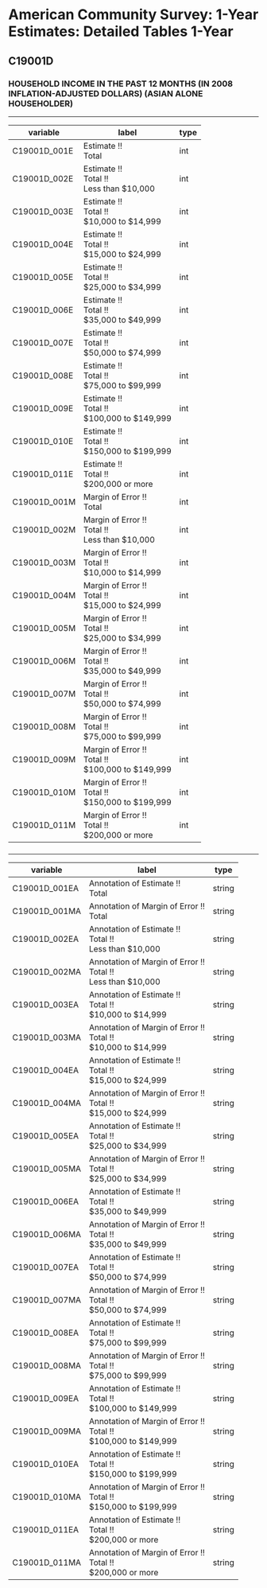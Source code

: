 # American Community Survey: 1-Year Estimates: Detailed Tables 1-Year

## C19001D

### HOUSEHOLD INCOME IN THE PAST 12 MONTHS (IN 2008 INFLATION-ADJUSTED DOLLARS) (ASIAN ALONE HOUSEHOLDER)

___

| variable | label | type |
| ----- | ----- | ----- |
| C19001D_001E | Estimate !!<br>Total | int |
| C19001D_002E | Estimate !!<br>Total !!<br>Less than $10,000 | int |
| C19001D_003E | Estimate !!<br>Total !!<br>$10,000 to $14,999 | int |
| C19001D_004E | Estimate !!<br>Total !!<br>$15,000 to $24,999 | int |
| C19001D_005E | Estimate !!<br>Total !!<br>$25,000 to $34,999 | int |
| C19001D_006E | Estimate !!<br>Total !!<br>$35,000 to $49,999 | int |
| C19001D_007E | Estimate !!<br>Total !!<br>$50,000 to $74,999 | int |
| C19001D_008E | Estimate !!<br>Total !!<br>$75,000 to $99,999 | int |
| C19001D_009E | Estimate !!<br>Total !!<br>$100,000 to $149,999 | int |
| C19001D_010E | Estimate !!<br>Total !!<br>$150,000 to $199,999 | int |
| C19001D_011E | Estimate !!<br>Total !!<br>$200,000 or more | int |
| C19001D_001M | Margin of Error !!<br>Total | int |
| C19001D_002M | Margin of Error !!<br>Total !!<br>Less than $10,000 | int |
| C19001D_003M | Margin of Error !!<br>Total !!<br>$10,000 to $14,999 | int |
| C19001D_004M | Margin of Error !!<br>Total !!<br>$15,000 to $24,999 | int |
| C19001D_005M | Margin of Error !!<br>Total !!<br>$25,000 to $34,999 | int |
| C19001D_006M | Margin of Error !!<br>Total !!<br>$35,000 to $49,999 | int |
| C19001D_007M | Margin of Error !!<br>Total !!<br>$50,000 to $74,999 | int |
| C19001D_008M | Margin of Error !!<br>Total !!<br>$75,000 to $99,999 | int |
| C19001D_009M | Margin of Error !!<br>Total !!<br>$100,000 to $149,999 | int |
| C19001D_010M | Margin of Error !!<br>Total !!<br>$150,000 to $199,999 | int |
| C19001D_011M | Margin of Error !!<br>Total !!<br>$200,000 or more | int |
### 

___

| variable | label | type |
| ----- | ----- | ----- |
| C19001D_001EA | Annotation of Estimate !!<br>Total | string |
| C19001D_001MA | Annotation of Margin of Error !!<br>Total | string |
| C19001D_002EA | Annotation of Estimate !!<br>Total !!<br>Less than $10,000 | string |
| C19001D_002MA | Annotation of Margin of Error !!<br>Total !!<br>Less than $10,000 | string |
| C19001D_003EA | Annotation of Estimate !!<br>Total !!<br>$10,000 to $14,999 | string |
| C19001D_003MA | Annotation of Margin of Error !!<br>Total !!<br>$10,000 to $14,999 | string |
| C19001D_004EA | Annotation of Estimate !!<br>Total !!<br>$15,000 to $24,999 | string |
| C19001D_004MA | Annotation of Margin of Error !!<br>Total !!<br>$15,000 to $24,999 | string |
| C19001D_005EA | Annotation of Estimate !!<br>Total !!<br>$25,000 to $34,999 | string |
| C19001D_005MA | Annotation of Margin of Error !!<br>Total !!<br>$25,000 to $34,999 | string |
| C19001D_006EA | Annotation of Estimate !!<br>Total !!<br>$35,000 to $49,999 | string |
| C19001D_006MA | Annotation of Margin of Error !!<br>Total !!<br>$35,000 to $49,999 | string |
| C19001D_007EA | Annotation of Estimate !!<br>Total !!<br>$50,000 to $74,999 | string |
| C19001D_007MA | Annotation of Margin of Error !!<br>Total !!<br>$50,000 to $74,999 | string |
| C19001D_008EA | Annotation of Estimate !!<br>Total !!<br>$75,000 to $99,999 | string |
| C19001D_008MA | Annotation of Margin of Error !!<br>Total !!<br>$75,000 to $99,999 | string |
| C19001D_009EA | Annotation of Estimate !!<br>Total !!<br>$100,000 to $149,999 | string |
| C19001D_009MA | Annotation of Margin of Error !!<br>Total !!<br>$100,000 to $149,999 | string |
| C19001D_010EA | Annotation of Estimate !!<br>Total !!<br>$150,000 to $199,999 | string |
| C19001D_010MA | Annotation of Margin of Error !!<br>Total !!<br>$150,000 to $199,999 | string |
| C19001D_011EA | Annotation of Estimate !!<br>Total !!<br>$200,000 or more | string |
| C19001D_011MA | Annotation of Margin of Error !!<br>Total !!<br>$200,000 or more | string |

